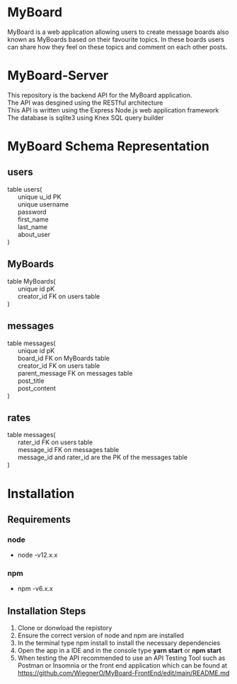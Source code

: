 # MyBoard
MyBoard is a web application allowing users to create message boards also known as MyBoards based on their favourite topics. In these boards users can share how they feel on these topics and comment on each other posts.

# MyBoard-Server
This repository is the backend API for the MyBoard application. <br>
The API was desgined using the RESTful architecture<br>
This API is written using the Express Node.js web application framework <br>
The database is sqlite3 using Knex SQL query builder


# MyBoard Schema Representation

## users
table users(<br>
&nbsp;&nbsp;&nbsp;&nbsp;&nbsp;&nbsp;unique u_id PK <br>
&nbsp;&nbsp;&nbsp;&nbsp;&nbsp;&nbsp;unique username <br>
&nbsp;&nbsp;&nbsp;&nbsp;&nbsp;&nbsp;password <br>
&nbsp;&nbsp;&nbsp;&nbsp;&nbsp;&nbsp;first_name <br>
&nbsp;&nbsp;&nbsp;&nbsp;&nbsp;&nbsp;last_name <br>
&nbsp;&nbsp;&nbsp;&nbsp;&nbsp;&nbsp;about_user<br>
)

## MyBoards
table MyBoards(<br>
&nbsp;&nbsp;&nbsp;&nbsp;&nbsp;&nbsp;unique id pK<br>
&nbsp;&nbsp;&nbsp;&nbsp;&nbsp;&nbsp;creator_id FK on users table <br>
)

## messages
table messages(<br>
&nbsp;&nbsp;&nbsp;&nbsp;&nbsp;&nbsp;unique id pK<br>
&nbsp;&nbsp;&nbsp;&nbsp;&nbsp;&nbsp;board_id FK on MyBoards table <br>
&nbsp;&nbsp;&nbsp;&nbsp;&nbsp;&nbsp;creator_id FK on users table <br>
&nbsp;&nbsp;&nbsp;&nbsp;&nbsp;&nbsp;parent_message FK on messages table <br>
&nbsp;&nbsp;&nbsp;&nbsp;&nbsp;&nbsp;post_title <br>
&nbsp;&nbsp;&nbsp;&nbsp;&nbsp;&nbsp;post_content <br>
)

## rates
table messages(<br>
&nbsp;&nbsp;&nbsp;&nbsp;&nbsp;&nbsp;rater_id FK on users table <br>
&nbsp;&nbsp;&nbsp;&nbsp;&nbsp;&nbsp;message_id FK on messages table <br>
&nbsp;&nbsp;&nbsp;&nbsp;&nbsp;&nbsp;message_id and rater_id are the PK of the messages table <br>
)

# Installation
## Requirements
### node
- node -v12.x.x
### npm
- npm -v6.x.x

## Installation Steps
1. Clone or donwload the repistory
2. Ensure the correct version of node and npm are installed
3. In the terminal type npm install to install the necessary dependencies 
4. Open the app in a IDE and in the console type <b>yarn start</b> or <b>npm start</b>
5. When testing the API recommended to use an API Testing Tool such as Postman or Insomnia or the front end application which can be found at https://github.com/WiegnerO/MyBoard-FrontEnd/edit/main/README.md
